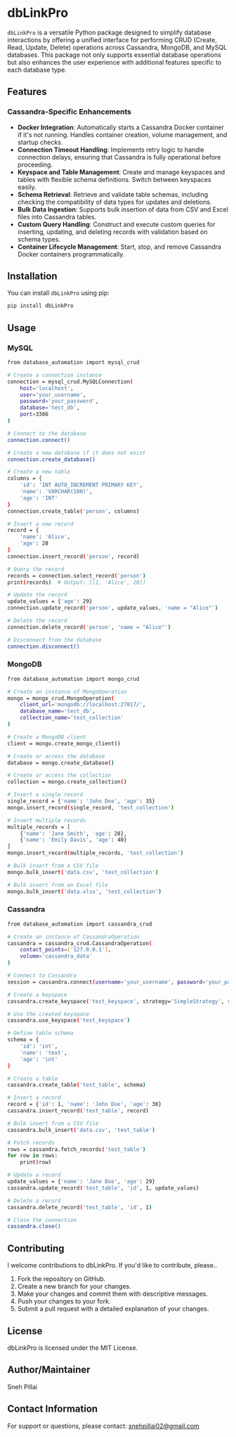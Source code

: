 # dbLinkPro

`dbLinkPro` is a versatile Python package designed to simplify database interactions by offering a unified interface for performing CRUD (Create, Read, Update, Delete) operations across Cassandra, MongoDB, and MySQL databases. This package not only supports essential database operations but also enhances the user experience with additional features specific to each database type.

## Features

### Cassandra-Specific Enhancements

- **Docker Integration**: Automatically starts a Cassandra Docker container if it's not running. Handles container creation, volume management, and startup checks.
- **Connection Timeout Handling**: Implements retry logic to handle connection delays, ensuring that Cassandra is fully operational before proceeding.
- **Keyspace and Table Management**: Create and manage keyspaces and tables with flexible schema definitions. Switch between keyspaces easily.
- **Schema Retrieval**: Retrieve and validate table schemas, including checking the compatibility of data types for updates and deletions.
- **Bulk Data Ingestion**: Supports bulk insertion of data from CSV and Excel files into Cassandra tables.
- **Custom Query Handling**: Construct and execute custom queries for inserting, updating, and deleting records with validation based on schema types.
- **Container Lifecycle Management**: Start, stop, and remove Cassandra Docker containers programmatically.

## Installation

You can install `dbLinkPro` using pip:

```bash
pip install dbLinkPro
```

## Usage

### MySQL
```bash
from database_automation import mysql_crud

# Create a connection instance
connection = mysql_crud.MySQLConnection(
    host='localhost',
    user='your_username',
    password='your_password',
    database='test_db',
    port=3306
)

# Connect to the database
connection.connect()

# Create a new database if it does not exist
connection.create_database()

# Create a new table
columns = {
    'id': 'INT AUTO_INCREMENT PRIMARY KEY',
    'name': 'VARCHAR(100)',
    'age': 'INT'
}
connection.create_table('person', columns)

# Insert a new record
record = {
    'name': 'Alice',
    'age': 28
}
connection.insert_record('person', record)

# Query the record
records = connection.select_record('person')
print(records)  # Output: [[1, 'Alice', 28]]

# Update the record
update_values = {'age': 29}
connection.update_record('person', update_values, 'name = "Alice"')

# Delete the record
connection.delete_record('person', 'name = "Alice"')

# Disconnect from the database
connection.disconnect()
```

### MongoDB

```bash
from database_automation import mongo_crud

# Create an instance of MongoOperation
mongo = mongo_crud.MongoOperation(
    client_url='mongodb://localhost:27017/',
    database_name='test_db',
    collection_name='test_collection'
)

# Create a MongoDB client
client = mongo.create_mongo_client()

# Create or access the database
database = mongo.create_database()

# Create or access the collection
collection = mongo.create_collection()

# Insert a single record
single_record = {'name': 'John Doe', 'age': 35}
mongo.insert_record(single_record, 'test_collection')

# Insert multiple records
multiple_records = [
    {'name': 'Jane Smith', 'age': 28},
    {'name': 'Emily Davis', 'age': 40}
]
mongo.insert_record(multiple_records, 'test_collection')

# Bulk insert from a CSV file
mongo.bulk_insert('data.csv', 'test_collection')

# Bulk insert from an Excel file
mongo.bulk_insert('data.xlsx', 'test_collection')

```

### Cassandra

```bash
from database_automation import cassandra_crud

# Create an instance of CassandraOperation
cassandra = cassandra_crud.CassandraOperation(
    contact_points=['127.0.0.1'],
    volume='cassandra_data'
)

# Connect to Cassandra
session = cassandra.connect(username='your_username', password='your_password')

# Create a keyspace
cassandra.create_keyspace('test_keyspace', strategy='SimpleStrategy', replicas=1)

# Use the created keyspace
cassandra.use_keyspace('test_keyspace')

# Define table schema
schema = {
    'id': 'int',
    'name': 'text',
    'age': 'int'
}

# Create a table
cassandra.create_table('test_table', schema)

# Insert a record
record = {'id': 1, 'name': 'John Doe', 'age': 30}
cassandra.insert_record('test_table', record)

# Bulk insert from a CSV file
cassandra.bulk_insert('data.csv', 'test_table')

# Fetch records
rows = cassandra.fetch_records('test_table')
for row in rows:
    print(row)

# Update a record
update_values = {'name': 'Jane Doe', 'age': 29}
cassandra.update_record('test_table', 'id', 1, update_values)

# Delete a record
cassandra.delete_record('test_table', 'id', 1)

# Close the connection
cassandra.close()

```

## Contributing
I welcome contributions to dbLinkPro. If you'd like to contribute, please..

1. Fork the repository on GitHub.
2. Create a new branch for your changes.
3. Make your changes and commit them with descriptive messages.
4. Push your changes to your fork.
5. Submit a pull request with a detailed explanation of your changes.

## License
dbLinkPro is licensed under the MIT License.

## Author/Maintainer
Sneh Pillai

## Contact Information
For support or questions, please contact: snehpillai02@gmail.com

